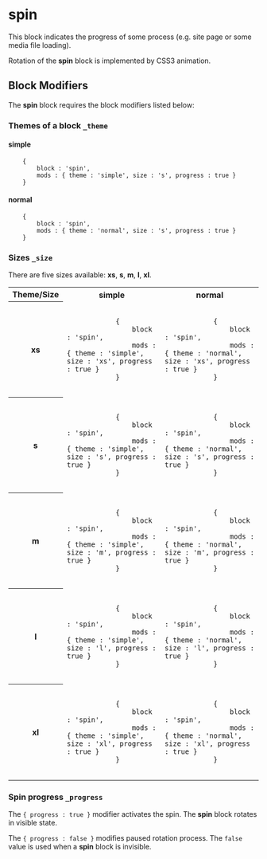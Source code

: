 # spin

This block indicates the progress of some process (e.g. site page or some media file loading).

Rotation of the **spin** block is implemented by CSS3 animation.

## Block Modifiers

The **spin** block requires the block modifiers listed below:

### Themes of a block `_theme`

#### simple

```bemjson
    {
        block : 'spin',
        mods : { theme : 'simple', size : 's', progress : true }
    }
```

#### normal

````bemjson
    {
        block : 'spin',
        mods : { theme : 'normal', size : 's', progress : true }
    }
````

### Sizes `_size`

There are five sizes available: **xs**, **s**, **m**, **l**, **xl**.

<table>
  <tr>
    <th>Theme/Size</th>
    <th>simple</th>
    <th>normal</th>
  </tr>
  <tr>
    <th>xs</th>
    <td>
        <pre><code>
            {
                block : 'spin',
                mods : { theme : 'simple', size : 'xs', progress : true }
            }
        </pre></code>
    </td>
    <td>
        <pre><code>
            {
                block : 'spin',
                mods : { theme : 'normal', size : 'xs', progress : true }
            }
        </pre></code>
    </td>
  </tr>
  <tr>
    <th>s</th>
    <td>
        <pre><code>
            {
                block : 'spin',
                mods : { theme : 'simple', size : 's', progress : true }
            }
        </pre></code>
    </td>
    <td>
        <pre><code>
            {
                block : 'spin',
                mods : { theme : 'normal', size : 's', progress : true }
            }
        </pre></code>
    </td>
  </tr>
  <tr>
    <th>m</th>
    <td>
        <pre><code>
            {
                block : 'spin',
                mods : { theme : 'simple', size : 'm', progress : true }
            }
        </pre></code>
    </td>
    <td>
        <pre><code>
            {
                block : 'spin',
                mods : { theme : 'normal', size : 'm', progress : true }
            }
        </pre></code>
    </td>
  </tr>
  <tr>
    <th>l</th>
    <td>
        <pre><code>
            {
                block : 'spin',
                mods : { theme : 'simple', size : 'l', progress : true }
            }
        </pre></code>
    </td>
    <td>
        <pre><code>
            {
                block : 'spin',
                mods : { theme : 'normal', size : 'l', progress : true }
            }
        </pre></code>
    </td>
  </tr>
  <tr>
    <th>xl</th>
    <td>
        <pre><code>
            {
                block : 'spin',
                mods : { theme : 'simple', size : 'xl', progress : true }
            }
        </pre></code>
    </td>
    <td>
        <pre><code>
            {
                block : 'spin',
                mods : { theme : 'normal', size : 'xl', progress : true }
            }
        </pre></code>
    </td>
  </tr>
</table>

### Spin progress `_progress`

The `{ progress : true }` modifier activates the spin. The **spin** block rotates in visible state.

The `{ progress : false }` modifies paused rotation process. The `false` value is used when a **spin** block is invisible.

